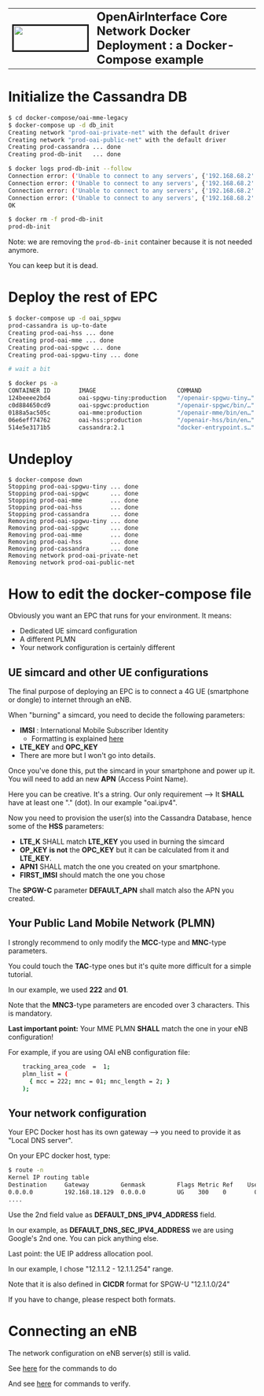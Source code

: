 <table style="border-collapse: collapse; border: none;">
  <tr style="border-collapse: collapse; border: none;">
    <td style="border-collapse: collapse; border: none;">
      <a href="http://www.openairinterface.org/">
         <img src="../../docs/images/oai_final_logo.png" alt="" border=3 height=50 width=150>
         </img>
      </a>
    </td>
    <td style="border-collapse: collapse; border: none; vertical-align: center;">
      <b><font size = "5">OpenAirInterface Core Network Docker Deployment : a Docker-Compose example</font></b>
    </td>
  </tr>
</table>

# Initialize the Cassandra DB #

```bash
$ cd docker-compose/oai-mme-legacy
$ docker-compose up -d db_init
Creating network "prod-oai-private-net" with the default driver
Creating network "prod-oai-public-net" with the default driver
Creating prod-cassandra ... done
Creating prod-db-init   ... done

$ docker logs prod-db-init --follow
Connection error: ('Unable to connect to any servers', {'192.168.68.2': error(111, "Tried connecting to [('192.168.68.2', 9042)]. Last error: Connection refused")})
Connection error: ('Unable to connect to any servers', {'192.168.68.2': error(111, "Tried connecting to [('192.168.68.2', 9042)]. Last error: Connection refused")})
Connection error: ('Unable to connect to any servers', {'192.168.68.2': error(111, "Tried connecting to [('192.168.68.2', 9042)]. Last error: Connection refused")})
Connection error: ('Unable to connect to any servers', {'192.168.68.2': error(111, "Tried connecting to [('192.168.68.2', 9042)]. Last error: Connection refused")})
OK

$ docker rm -f prod-db-init
prod-db-init
```

Note: we are removing the `prod-db-init` container because it is not needed anymore.

You can keep but it is dead.

# Deploy the rest of EPC #

```bash
$ docker-compose up -d oai_spgwu
prod-cassandra is up-to-date
Creating prod-oai-hss ... done
Creating prod-oai-mme ... done
Creating prod-oai-spgwc ... done
Creating prod-oai-spgwu-tiny ... done

# wait a bit

$ docker ps -a
CONTAINER ID        IMAGE                       COMMAND                  CREATED             STATUS                    PORTS                                         NAMES
124beeee2bd4        oai-spgwu-tiny:production   "/openair-spgwu-tiny…"   18 seconds ago      Up 15 seconds (healthy)   2152/udp, 8805/udp                            prod-oai-spgwu-tiny
c0d884650cd9        oai-spgwc:production        "/openair-spgwc/bin/…"   21 seconds ago      Up 18 seconds (healthy)   2123/udp, 8805/udp                            prod-oai-spgwc
0188a5ac505c        oai-mme:production          "/openair-mme/bin/en…"   23 seconds ago      Up 20 seconds (healthy)   3870/tcp, 2123/udp, 5870/tcp                  prod-oai-mme
06e6eff74762        oai-hss:production          "/openair-hss/bin/en…"   26 seconds ago      Up 22 seconds (healthy)   5868/tcp, 9042/tcp, 9080-9081/tcp             prod-oai-hss
514e5e3171b5        cassandra:2.1               "docker-entrypoint.s…"   3 minutes ago       Up 3 minutes (healthy)    7000-7001/tcp, 7199/tcp, 9042/tcp, 9160/tcp   prod-cassandra

```

# Undeploy

```
$ docker-compose down
Stopping prod-oai-spgwu-tiny ... done
Stopping prod-oai-spgwc      ... done
Stopping prod-oai-mme        ... done
Stopping prod-oai-hss        ... done
Stopping prod-cassandra      ... done
Removing prod-oai-spgwu-tiny ... done
Removing prod-oai-spgwc      ... done
Removing prod-oai-mme        ... done
Removing prod-oai-hss        ... done
Removing prod-cassandra      ... done
Removing network prod-oai-private-net
Removing network prod-oai-public-net
```

# How to edit the docker-compose file

Obviously you want an EPC that runs for your environment. It means:

*  Dedicated UE simcard configuration
*  A different PLMN
*  Your network configuration is certainly different

## UE simcard and other UE configurations

The final purpose of deploying an EPC is to connect a 4G UE (smartphone or dongle) to internet through an eNB.

When "burning" a simcard, you need to decide the following parameters:

* **IMSI** : International Mobile Subscriber Identity
  * Formatting is explained [here](https://en.wikipedia.org/wiki/International_mobile_subscriber_identity)
* **LTE_KEY** and **OPC_KEY**
* There are more but I won't go into details.

Once you've done this, put the simcard in your smartphone and power up it. You will need to add an new **APN** (Access Point Name).

Here you can be creative. It's a string. Our only requirement --> It **SHALL** have at least one "." (dot). In our example "oai.ipv4".

Now you need to provision the user(s) into the Cassandra Database, hence some of the **HSS** parameters:

* **LTE_K** SHALL match **LTE_KEY** you used in burning the simcard
* **OP_KEY** **is not** the **OPC_KEY** but it can be calculated from it and **LTE_KEY**.
* **APN1** SHALL match the one you created on your smartphone.
* **FIRST_IMSI** should match the one you chose

The **SPGW-C** parameter **DEFAULT_APN** shall match also the APN you created.

## Your Public Land Mobile Network (PLMN)

I strongly recommend to only modify the **MCC**-type and **MNC**-type parameters.

You could touch the **TAC**-type ones but it's quite more difficult for a simple tutorial.

In our example, we used **222** and **01**. 

Note that the **MNC3**-type parameters are encoded over 3 characters. This is mandatory.

**Last important point:** Your MME PLMN **SHALL** match the one in your eNB configuration!

For example, if you are using OAI eNB configuration file:

```bash
    tracking_area_code  =  1;
    plmn_list = (
      { mcc = 222; mnc = 01; mnc_length = 2; }
    );
```

## Your network configuration

Your EPC Docker host has its own gateway --> you need to provide it as "Local DNS server".

On your EPC docker host, type:

```bash
$ route -n
Kernel IP routing table
Destination     Gateway         Genmask         Flags Metric Ref    Use Iface
0.0.0.0         192.168.18.129  0.0.0.0         UG    300    0        0 nm-bond
....
```

Use the 2nd field value as **DEFAULT_DNS_IPV4_ADDRESS** field.

In our example, as **DEFAULT_DNS_SEC_IPV4_ADDRESS** we are using Google's 2nd one. You can pick anything else.

Last point: the UE IP address allocation pool. 

In our example, I chose "12.1.1.2 - 12.1.1.254" range.

Note that it is also defined in **CICDR** format for SPGW-U "12.1.1.0/24"

If you have to change, please respect both formats.

# Connecting an eNB

The network configuration on eNB server(s) still is valid.

See [here](../../docs/CONFIGURE_CONTAINERS.md#step-2-create-a-route-on-your-enbgnb-servers) for the commands to do

And see [here](../../docs/CONFIGURE_CONTAINERS.md#verify-your-network-configuration) for commands to verify.
